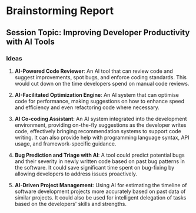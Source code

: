 # Brainstorming Report

## Session Topic: Improving Developer Productivity with AI Tools

### Ideas

1. **AI-Powered Code Reviewer**: An AI tool that can review code and suggest improvements, spot bugs, and enforce coding standards. This would cut down on the time developers spend on manual code reviews.

2. **AI-Facilitated Optimization Engine**: An AI system that can optimise code for performance, making suggestions on how to enhance speed and efficiency and even refactoring code where necessary.

3. **AI Co-coding Assistant**: An AI system integrated into the development environment, providing on-the-fly suggestions as the developer writes code, effectively bringing recommendation systems to support code writing. It can also provide help with programming language syntax, API usage, and framework-specific guidance.

4. **Bug Prediction and Triage with AI**: A tool could predict potential bugs and their severity in newly written code based on past bug patterns in the software. It could save significant time spent on bug-fixing by allowing developers to address issues proactively.

5. **AI-Driven Project Management**: Using AI for estimating the timeline of software development projects more accurately based on past data of similar projects. It could also be used for intelligent delegation of tasks based on the developers' skills and strengths.